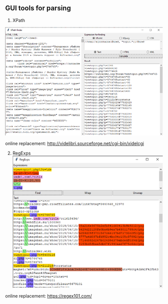 ## GUI tools for parsing

1. XPath 

![xpath screenshot](screenshots/xpath.png)

online replacement: http://videlibri.sourceforge.net/cgi-bin/xidelcgi

2. RegExps
![regexps screenshot](screenshots/regexps.png)

online replacement: https://regex101.com/
